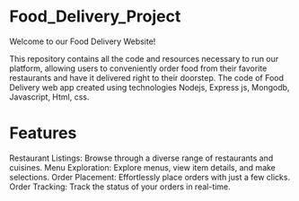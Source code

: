 # Food_Delivery_Project

Welcome to our Food Delivery Website! 

This repository contains all the code and resources necessary to run our platform, allowing users to conveniently order food from their favorite restaurants and have it delivered right to their doorstep. The code of Food Delivery web app created using technologies Nodejs, Express js, Mongodb, Javascript, Html, css.

# Features
Restaurant Listings: Browse through a diverse range of restaurants and cuisines.
Menu Exploration: Explore menus, view item details, and make selections.
Order Placement: Effortlessly place orders with just a few clicks.
Order Tracking: Track the status of your orders in real-time.

